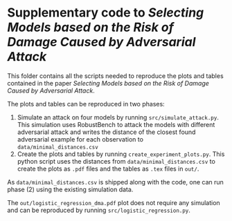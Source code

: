 # Supplementary code to _Selecting Models based on the Risk of Damage Caused by Adversarial Attack_

This folder contains all the scripts needed to reproduce the plots and tables
contained in the paper _Selecting Models based on the Risk of Damage Caused by Adversarial Attack_.

The plots and tables can be reproduced in two phases:

1. Simulate an attack on four models by running ``src/simulate_attack.py``.
   This simulation uses RobustBench to attack the models with different adversarial attack
   and writes the distance of the closest found adversarial example for each observation
   to ``data/minimal_distances.csv``
2. Create the plots and tables by running ``create_experiment_plots.py``.
   This python script uses the distances from ``data/minimal_distances.csv`` to
   create the plots as ``.pdf`` files and the tables as ``.tex`` files in
   ``out/``.

As ``data/minimal_distances.csv`` is shipped along with the code, one can run phase
(2) using the existing simulation data.

The ``out/logistic_regression_dma.pdf`` plot does not require any simulation
and can be reproduced by running ``src/logistic_regression.py``.